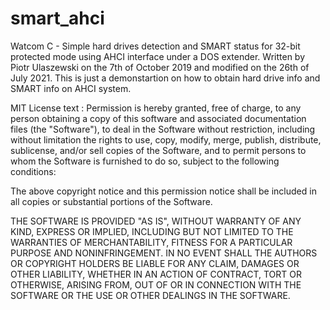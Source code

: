 # smart_ahci
Watcom C - Simple hard drives detection and SMART status for 32-bit protected mode using AHCI interface under a DOS extender. Written by Piotr Ulaszewski on the 7th of October 2019 and modified on the 26th of July 2021. This is just a demonstartion on how to obtain hard drive info and SMART info on AHCI system.

MIT License text : Permission is hereby granted, free of charge, to any person obtaining a copy of this software and associated documentation files (the "Software"), to deal in the Software without restriction, including without limitation the rights to use, copy, modify, merge, publish, distribute, sublicense, and/or sell copies of the Software, and to permit persons to whom the Software is furnished to do so, subject to the following conditions:

The above copyright notice and this permission notice shall be included in all copies or substantial portions of the Software.

THE SOFTWARE IS PROVIDED "AS IS", WITHOUT WARRANTY OF ANY KIND, EXPRESS OR IMPLIED, INCLUDING BUT NOT LIMITED TO THE WARRANTIES OF MERCHANTABILITY, FITNESS FOR A PARTICULAR PURPOSE AND NONINFRINGEMENT. IN NO EVENT SHALL THE AUTHORS OR COPYRIGHT HOLDERS BE LIABLE FOR ANY CLAIM, DAMAGES OR OTHER LIABILITY, WHETHER IN AN ACTION OF CONTRACT, TORT OR OTHERWISE, ARISING FROM, OUT OF OR IN CONNECTION WITH THE SOFTWARE OR THE USE OR OTHER DEALINGS IN THE SOFTWARE.
